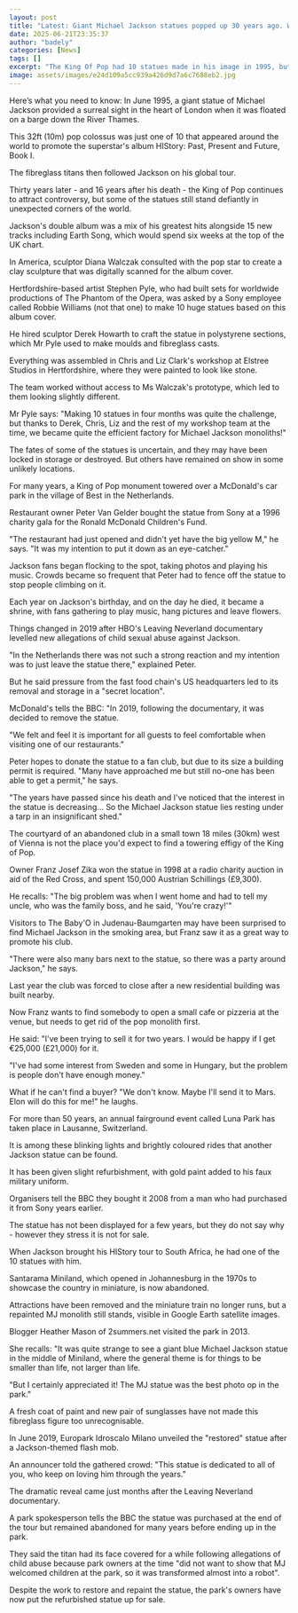 ```yaml
---
layout: post
title: "Latest: Giant Michael Jackson statues popped up 30 years ago. Where have they gone?"
date: 2025-06-21T23:35:37
author: "badely"
categories: [News]
tags: []
excerpt: "The King Of Pop had 10 statues made in his image in 1995, but where can they be seen three decade later?"
image: assets/images/e24d109a5cc939a426d9d7a6c7688eb2.jpg
---
```


Here’s what you need to know: In June 1995, a giant statue of Michael Jackson provided a surreal sight in the heart of London when it was floated on a barge down the River Thames.

This 32ft (10m) pop colossus was just one of 10 that appeared around the world to promote the superstar's album HIStory: Past, Present and Future, Book I.

The fibreglass titans then followed Jackson on his global tour.

Thirty years later - and 16 years after his death - the King of Pop continues to attract controversy, but some of the statues still stand defiantly in unexpected corners of the world.

Jackson's double album was a mix of his greatest hits alongside 15 new tracks including Earth Song, which would spend six weeks at the top of the UK chart.

In America, sculptor Diana Walczak consulted with the pop star to create a clay sculpture that was digitally scanned for the album cover.

Hertfordshire-based artist Stephen Pyle, who had built sets for worldwide productions of The Phantom of the Opera, was asked by a Sony employee called Robbie Williams (not that one) to make 10 huge statues based on this album cover.

He hired sculptor Derek Howarth to craft the statue in polystyrene sections, which Mr Pyle used to make moulds and fibreglass casts.

Everything was assembled in Chris and Liz Clark's workshop at Elstree Studios in Hertfordshire, where they were painted to look like stone.

The team worked without access to Ms Walczak's prototype, which led to them looking slightly different.

Mr Pyle says: "Making 10 statues in four months was quite the challenge, but thanks to Derek, Chris, Liz and the rest of my workshop team at the time, we became quite the efficient factory for Michael Jackson monoliths!"

The fates of some of the statues is uncertain, and they may have been locked in storage or destroyed. But others have remained on show in some unlikely locations.

For many years, a King of Pop monument towered over a McDonald's car park in the village of Best in the Netherlands.

Restaurant owner Peter Van Gelder bought the statue from Sony at a 1996 charity gala for the Ronald McDonald Children's Fund.

"The restaurant had just opened and didn't yet have the big yellow M," he says. "It was my intention to put it down as an eye-catcher."

Jackson fans began flocking to the spot, taking photos and playing his music. Crowds became so frequent that Peter had to fence off the statue to stop people climbing on it.

Each year on Jackson's birthday, and on the day he died, it became a shrine, with fans gathering to play music, hang pictures and leave flowers.

Things changed in 2019 after HBO's Leaving Neverland documentary levelled new allegations of child sexual abuse against Jackson. 

"In the Netherlands there was not such a strong reaction and my intention was to just leave the statue there," explained Peter.

But he said pressure from the fast food chain's US headquarters led to its removal and storage in a "secret location".

McDonald's tells the BBC: "In 2019, following the documentary, it was decided to remove the statue.

"We felt and feel it is important for all guests to feel comfortable when visiting one of our restaurants."

Peter hopes to donate the statue to a fan club, but due to its size a building permit is required. "Many have approached me but still no-one has been able to get a permit," he says.

"The years have passed since his death and I've noticed that the interest in the statue is decreasing... So the Michael Jackson statue lies resting under a tarp in an insignificant shed."

The courtyard of an abandoned club in a small town 18 miles (30km) west of Vienna is not the place you'd expect to find a towering effigy of the King of Pop.

Owner Franz Josef Zika won the statue in 1998 at a radio charity auction in aid of the Red Cross, and spent 150,000 Austrian Schillings (£9,300).

He recalls: "The big problem was when I went home and had to tell my uncle, who was the family boss, and he said, 'You're crazy!'"

Visitors to The Baby'O in Judenau-Baumgarten may have been surprised to find Michael Jackson in the smoking area, but Franz saw it as a great way to promote his club.

"There were also many bars next to the statue, so there was a party around Jackson," he says.

Last year the club was forced to close after a new residential building was built nearby.

Now Franz wants to find somebody to open a small cafe or pizzeria at the venue, but needs to get rid of the pop monolith first.

He said: "I've been trying to sell it for two years. I would be happy if I get €25,000 (£21,000) for it.

"I've had some interest from Sweden and some in Hungary, but the problem is people don't have enough money."

What if he can't find a buyer? "We don't know. Maybe I'll send it to Mars. Elon will do this for me!" he laughs.

For more than 50 years, an annual fairground event called Luna Park has taken place in Lausanne, Switzerland.

It is among these blinking lights and brightly coloured rides that another Jackson statue can be found.

It has been given slight refurbishment, with gold paint added to his faux military uniform.

Organisers tell the BBC they bought it 2008 from a man who had purchased it from Sony years earlier.

The statue has not been displayed for a few years, but they do not say why - however they stress it is not for sale.

When Jackson brought his HIStory tour to South Africa, he had one of the 10 statues with him.

Santarama Miniland, which opened in Johannesburg in the 1970s to showcase the country in miniature, is now abandoned. 

Attractions have been removed and the miniature train no longer runs, but a repainted MJ monolith still stands, visible in Google Earth satellite images.

Blogger Heather Mason of 2summers.net visited the park in 2013.

She recalls: "It was quite strange to see a giant blue Michael Jackson statue in the middle of Miniland, where the general theme is for things to be smaller than life, not larger than life. 

"But I certainly appreciated it! The MJ statue was the best photo op in the park."

A fresh coat of paint and new pair of sunglasses have not made this fibreglass figure too unrecognisable.

In June 2019, Europark Idroscalo Milano unveiled the "restored" statue after a Jackson-themed flash mob.

An announcer told the gathered crowd: "This statue is dedicated to all of you, who keep on loving him through the years."

The dramatic reveal came just months after the Leaving Neverland documentary.

A park spokesperson tells the BBC the statue was purchased at the end of the tour but remained abandoned for many years before ending up in the park.

They said the titan had its face covered for a while following allegations of child abuse because park owners at the time "did not want to show that MJ welcomed children at the park, so it was transformed almost into a robot".

Despite the work to restore and repaint the statue, the park's owners have now put the refurbished statue up for sale.

